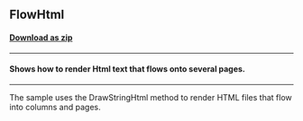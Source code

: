 ## FlowHtml
#### [Download as zip](https://grapecity.github.io/DownGit/#/home?url=https://github.com/GrapeCity/ComponentOne-WinForms-Samples/tree/master/NetFramework\Pdf\CS\FlowHtml)
____
#### Shows how to render Html text that flows onto several pages.
____
The sample uses the DrawStringHtml method to render HTML files that flow into columns and pages. 